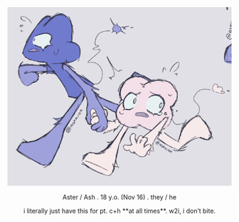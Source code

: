 

![polish save png](polish_save.png)

<p align="center"> Aster / Ash . 18 y.o. (Nov 16) . they / he </p>

<p align="center"> i literally just have this for pt. c+h **at all times**. w2i, i don’t bite. </p>

